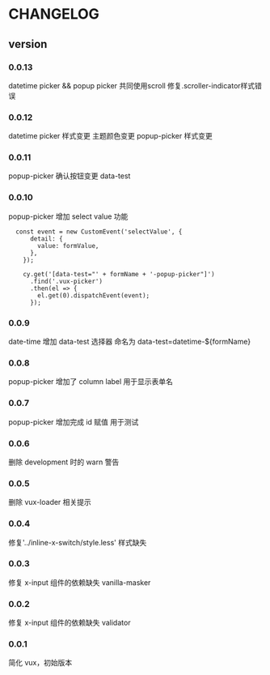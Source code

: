 # CHANGELOG

## version

### 0.0.13

datetime picker && popup picker 共同使用scroll
修复.scroller-indicator样式错误


### 0.0.12

datetime picker 样式变更
主题颜色变更 popup-picker 样式变更

### 0.0.11

popup-picker 确认按钮变更 data-test

### 0.0.10

popup-picker 增加 select value 功能

```
  const event = new CustomEvent('selectValue', {
      detail: {
        value: formValue,
      },
    });

    cy.get('[data-test="' + formName + '-popup-picker"]')
      .find('.vux-picker')
      .then(el => {
        el.get(0).dispatchEvent(event);
      });

```

### 0.0.9

date-time 增加 data-test 选择器 命名为 data-test=datetime-\${formName}

### 0.0.8

popup-picker 增加了 column label 用于显示表单名

### 0.0.7

popup-picker 增加完成 id 赋值 用于测试

### 0.0.6

删除 development 时的 warn 警告

### 0.0.5

删除 vux-loader 相关提示

### 0.0.4

修复'../inline-x-switch/style.less' 样式缺失

### 0.0.3

修复 x-input 组件的依赖缺失 vanilla-masker

### 0.0.2

修复 x-input 组件的依赖缺失 validator

### 0.0.1

简化 vux，初始版本
